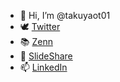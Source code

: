 - 👋 Hi, I’m @takuyaot01
- 🕊️ [Twitter](https://twitter.com/takuyaot01)
- 📚 [Zenn](https://zenn.dev/takuyaot)
- 🎁 [SlideShare](https://www.slideshare.net/takuyaot/presentations)
- 📫 [LinkedIn](https://www.linkedin.com/in/takuya-ohta/)

<!---
takuyaot01/takuyaot01 is a ✨ special ✨ repository because its `README.md` (this file) appears on your GitHub profile.
You can click the Preview link to take a look at your changes.
--->
